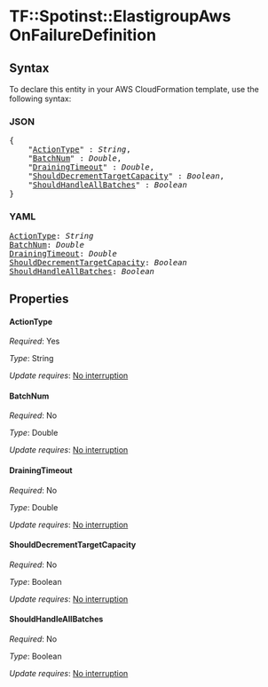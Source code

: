 # TF::Spotinst::ElastigroupAws OnFailureDefinition

## Syntax

To declare this entity in your AWS CloudFormation template, use the following syntax:

### JSON

<pre>
{
    "<a href="#actiontype" title="ActionType">ActionType</a>" : <i>String</i>,
    "<a href="#batchnum" title="BatchNum">BatchNum</a>" : <i>Double</i>,
    "<a href="#drainingtimeout" title="DrainingTimeout">DrainingTimeout</a>" : <i>Double</i>,
    "<a href="#shoulddecrementtargetcapacity" title="ShouldDecrementTargetCapacity">ShouldDecrementTargetCapacity</a>" : <i>Boolean</i>,
    "<a href="#shouldhandleallbatches" title="ShouldHandleAllBatches">ShouldHandleAllBatches</a>" : <i>Boolean</i>
}
</pre>

### YAML

<pre>
<a href="#actiontype" title="ActionType">ActionType</a>: <i>String</i>
<a href="#batchnum" title="BatchNum">BatchNum</a>: <i>Double</i>
<a href="#drainingtimeout" title="DrainingTimeout">DrainingTimeout</a>: <i>Double</i>
<a href="#shoulddecrementtargetcapacity" title="ShouldDecrementTargetCapacity">ShouldDecrementTargetCapacity</a>: <i>Boolean</i>
<a href="#shouldhandleallbatches" title="ShouldHandleAllBatches">ShouldHandleAllBatches</a>: <i>Boolean</i>
</pre>

## Properties

#### ActionType

_Required_: Yes

_Type_: String

_Update requires_: [No interruption](https://docs.aws.amazon.com/AWSCloudFormation/latest/UserGuide/using-cfn-updating-stacks-update-behaviors.html#update-no-interrupt)

#### BatchNum

_Required_: No

_Type_: Double

_Update requires_: [No interruption](https://docs.aws.amazon.com/AWSCloudFormation/latest/UserGuide/using-cfn-updating-stacks-update-behaviors.html#update-no-interrupt)

#### DrainingTimeout

_Required_: No

_Type_: Double

_Update requires_: [No interruption](https://docs.aws.amazon.com/AWSCloudFormation/latest/UserGuide/using-cfn-updating-stacks-update-behaviors.html#update-no-interrupt)

#### ShouldDecrementTargetCapacity

_Required_: No

_Type_: Boolean

_Update requires_: [No interruption](https://docs.aws.amazon.com/AWSCloudFormation/latest/UserGuide/using-cfn-updating-stacks-update-behaviors.html#update-no-interrupt)

#### ShouldHandleAllBatches

_Required_: No

_Type_: Boolean

_Update requires_: [No interruption](https://docs.aws.amazon.com/AWSCloudFormation/latest/UserGuide/using-cfn-updating-stacks-update-behaviors.html#update-no-interrupt)

